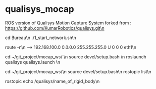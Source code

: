# qualisys_mocap

ROS version of Qualisys Motion Capture System forked from : https://github.com/KumarRobotics/qualisys.git\n

cd Bureau\n
./1_start_network.sh\n

route -n\n
--> 192.168.100.0   0.0.0.0         255.255.255.0   U     0      0        0 eth1\n


cd ~/git_project/mocap_ws/                     \n
source devel/setup.bash                        \n
roslaunch qualisys qualisys.launch             \n



cd ~/git_project/mocap_ws/\n
source devel/setup.bash\n
rostopic list\n

rostopic echo /qualisys/name_of_rigid_body\n


